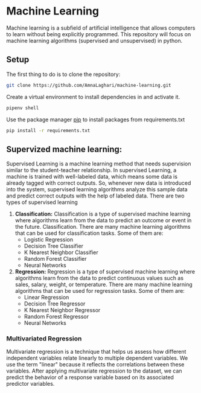 # Machine Learning

Machine learning is a subfield of artificial intelligence that allows computers to learn without being explicitly programmed. This repository will focus on machine learning algorithms (supervised and unsupervised) in python.

## Setup

The first thing to do is to clone the repository:

```bash
git clone https://github.com/AmnaLaghari/machine-learning.git
```

Create a virtual environment to install dependencies in and activate it.

```bash
pipenv shell
```

Use the package manager [pip](https://pip.pypa.io/en/stable/) to install packages from requirements.txt

```bash
pip install -r requirements.txt
```

## Supervized machine learning:

Supervised Learning is a machine learning method that needs supervision similar to the student-teacher relationship. In supervised Learning, a machine is trained with well-labeled data, which means some data is already tagged with correct outputs. So, whenever new data is introduced into the system, supervised learning algorithms analyze this sample data and predict correct outputs with the help of labeled data. There are two types of supervised learning

1. **Classification:** Classification is a type of supervised machine learning where algorithms learn from the data to predict an outcome or event in the future. Classification. There are many machine learning algorithms that can be used for classification tasks. Some of them are:
   - Logistic Regression
   - Decision Tree Classifier
   - K Nearest Neighbor Classifier
   - Random Forest Classifier
   - Neural Networks
2. **Regression:** Regression is a type of supervised machine learning where algorithms learn from the data to predict continuous values such as sales, salary, weight, or temperature.
   There are many machine learning algorithms that can be used for regression tasks. Some of them are:
   - Linear Regression
   - Decision Tree Regressor
   - K Nearest Neighbor Regressor
   - Random Forest Regressor
   - Neural Networks

### Multivariated Regression

Multivariate regression is a technique that helps us assess how different independent variables relate linearly to multiple dependent variables. We use the term "linear" because it reflects the correlations between these variables. After applying multivariate regression to the dataset, we can predict the behavior of a response variable based on its associated predictor variables.
